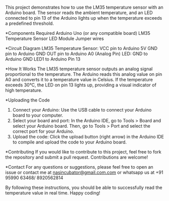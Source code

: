 This project demonstrates how to use the LM35 temperature sensor with an Arduino board. 
The sensor reads the ambient temperature, and an LED connected to pin 13 of the Arduino lights up when the temperature exceeds a predefined threshold.

*Components Required
  Arduino Uno (or any compatible board)
  LM35 Temperature Sensor
  LED Module
  Jumper wires

*Circuit Diagram
  LM35 Temperature Sensor:
    VCC pin to Arduino 5V
    GND pin to Arduino GND
    OUT pin to Arduino A0 (Analog Pin)
  LED:
      GND to Arduino GND
      LED1 to Arduino Pin 13

*How It Works
  The LM35 temperature sensor outputs an analog signal proportional to the temperature. The Arduino reads this analog value on pin A0 and converts it to a temperature value in Celsius.
  If the temperature exceeds 30°C, the LED on pin 13 lights up, providing a visual indicator of high temperature.

*Uploading the Code
  1. Connect your Arduino: Use the USB cable to connect your Arduino board to your computer.
  2. Select your board and port: In the Arduino IDE, go to Tools > Board and select your Arduino board. Then, go to Tools > Port and select the correct port for your Arduino.
  3. Upload the code: Click the upload button (right arrow) in the Arduino IDE to compile and upload the code to your Arduino board.

*Contributing
  If you would like to contribute to this project, feel free to fork the repository and submit a pull request. Contributions are welcome!

*Contact
  For any questions or suggestions, please feel free to open an issue or contact me at nasincubator@gmail.com.com or whatsapp us at +91 95990 63468/ 8920562814

By following these instructions, you should be able to successfully read the temperature value in real time. Happy coding!
